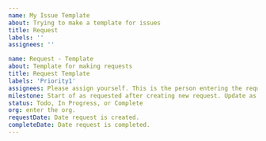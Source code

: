 ```yaml
---
name: My Issue Template
about: Trying to make a template for issues
title: Request
labels: ''
assignees: ''

name: Request - Template
about: Template for making requests
title: Request Template
labels: 'Priority1'
assignees: Please assign yourself. This is the person entering the request.
milestone: Start of as requested after creating new request. Update as valve model is in progress and then completed.
status: Todo, In Progress, or Complete
org: enter the org.
requestDate: Date request is created.
completeDate: Date request is completed.
---
```

